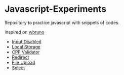 # Javascript-Experiments
Repository to practice javascript with snippets of codes.

Inspired on [wbruno](https://github.com/wbruno/examples)

- [Input Disabled](https://crisgon.github.io/Javascript-Experiments/Input-Disabled/index.html)
- [Local Storage](https://crisgon.github.io/Javascript-Experiments/Local-Storage/index.html)
- [CPF Validator](https://crisgon.github.io/Javascript-Experiments/CPF-Validator/index.html)
- [Redirect](https://crisgon.github.io/Javascript-Experiments/Redirect/index.html)
- [File Upload](https://crisgon.github.io/Javascript-Experiments/File-Upload/index.html)
- [Select](https://crisgon.github.io/Javascript-Experiments/Select/index.html)
